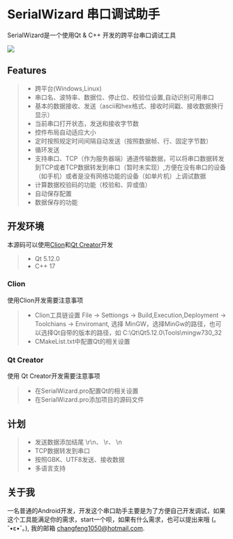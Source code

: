 SerialWizard 串口调试助手
====
SerialWizard是一个使用Qt & C++ 开发的跨平台串口调试工具

![](https://github.com/changfeng1050/SerialWizard/raw/master/images/screenshot_overview.png)

## Features


> * 跨平台(Windows,Linux)
> * 串口名、波特率、数据位、停止位、校验位设置,自动识别可用串口
> * 基本的数据接收、发送（ascii和hex格式、接收时间戳、接收数据换行显示）
> * 当前串口打开状态，发送和接收字节数
> * 控件布局自动适应大小
> * 定时按照规定时间间隔自动发送（按照数据帧、行、固定字节数）
> * 循环发送
> * 支持串口、TCP（作为服务器端）通道传输数据，可以将串口数据转发到TCP或者TCP数据转发到串口（暂时未实现）,方便在没有串口的设备（如手机）或者是没有网络功能的设备（如单片机）上调试数据
> * 计算数据校验码的功能（校验和、异或值）
> * 自动保存配置
> * 数据保存的功能

## 开发环境

本源码可以使用[Clion](https://www.jetbrains.com/clion/)和[Qt Creator](https://github.com/qt-creator/qt-creator)开发

> * Qt 5.12.0
> * C++ 17

### Clion

使用Clion开发需要注意事项

> * Clion工具链设置 File -> Settiongs -> Build,Execution,Deployment -> Toolchians -> Enviromant, 选择 MinGW，选择MinGw的路径，也可以选择Qt自带的版本的路径，如 C:\Qt\Qt5.12.0\Tools\mingw730_32
> * CMakeList.txt中配置Qt的相关设置

### Qt Creator

使用 Qt Creator开发需要注意事项

> * 在SerialWizard.pro配置Qt的相关设置
> * 在SerialWizard.pro添加项目的源码文件

## 计划

> * 发送数据添加结尾 \r\n、 \r、 \n
> * TCP数据转发到串口
> * 按照GBK、UTF8发送、接收数据
> * 多语言支持

## 关于我

一名普通的Android开发，开发这个串口助手主要是为了方便自己开发调试，如果这个工具能满足你的需求，start一个呗，如果有什么需求，也可以提出来哦 (｡˘•ε•˘｡), 我的邮箱 changfeng1050@hotmail.com.


